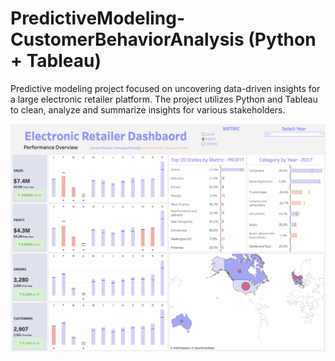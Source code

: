 # PredictiveModeling-CustomerBehaviorAnalysis (Python + Tableau)
Predictive modeling project focused on uncovering data-driven insights for a large electronic retailer platform. The project utilizes Python and Tableau to clean, analyze and summarize insights for various stakeholders. 

![image alt](TableauDashboard.png)
